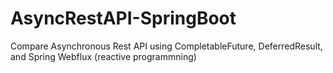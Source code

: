 # AsyncRestAPI-SpringBoot
Compare Asynchronous Rest API using CompletableFuture, DeferredResult, and Spring Webflux (reactive programmning)
